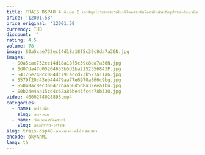 ```yaml
---
title: TRAIS DSP48 4 อินพุต 8 เอาต์พุตโปรเซสเซอร์เสียงดิจิตอลระดับมืออาชีพสําหรับอุปกรณ์เสียงเวทีคาราโอเกะ
price: '12001.58'
price_original: '12001.58'
currency: THB
discount: ''
rating: 4.5
volume: 78
image: S0a5cae732ec14d18a18f5c39c8da7a36N.jpg
images:
  - S0a5cae732ec14d18a18f5c39c8da7a36N.jpg
  - Sd07da47d05204633b5d2ba2152356843P.jpg
  - S4126e248cc084dc791accd73b527a11aG.jpg
  - S579f20c43eb44479aa77e6970a866c9bg.jpg
  - S5049ac8ec360472baab6d5d8a32eea1bu.jpg
  - S0b24e4aa15cd4c62a86be43fc4478b33O.jpg
video: 4000274028895.mp4
categories:
  - name: เครื่องมือ
    slug: เคร-องม
  - name: วัดและการวิเคราะห์
    slug: ดและการว-เคราะห
slug: trais-dsp48-นพ-เอาต-ตโปรเซสเซอร
encode: okyAhMI
lang: th
---
```

  